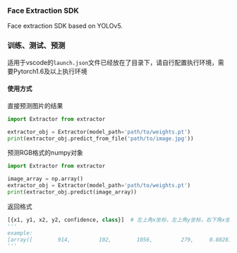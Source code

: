 ### Face Extraction SDK
Face extraction SDK based on YOLOv5.

### 训练、测试、预测
适用于vscode的`launch.json`文件已经放在了目录下，请自行配置执行环境，需要Pytorch1.6及以上执行环境

#### 使用方式
直接预测图片的结果
```python
import Extractor from extractor

extractor_obj = Extractor(model_path='path/to/weights.pt')
print(extractor_obj.predict_from_file('path/to/image.jpg'))
```

预测RGB格式的numpy对象
```python
import Extractor from extractor

image_array = np.array()
extractor_obj = Extractor(model_path='path/to/weights.pt')
print(extractor_obj.predict(image_array))
```

返回格式
```python
[{x1, y1, x2, y2, confidence, class}]  # 左上角x坐标，左上角y坐标，右下角x坐标，右下角y坐标，置信度，类别
'''
example:
[array([        914,         102,        1056,         279,     0.88281,           0], dtype=float32), array([        540,         231,         664,         452,     0.84131,           0], dtype=float32)]
'''
```
